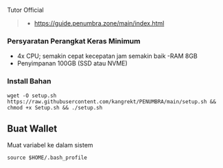 Tutor Official
> - https://guide.penumbra.zone/main/index.html

###  Persyaratan Perangkat Keras Minimum
 - 4x CPU; semakin cepat kecepatan jam semakin baik
 -RAM 8GB
 - Penyimpanan 100GB (SSD atau NVME)

###  Install Bahan
```
wget -O setup.sh https://raw.githubusercontent.com/kangrekt/PENUMBRA/main/setup.sh && chmod +x Setup.sh && ./setup.sh
```
##  Buat Wallet

Muat variabel ke dalam sistem
```
source $HOME/.bash_profile
```
